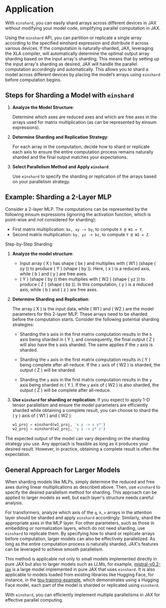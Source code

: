 # Application

With `einshard`, you can easily shard arrays across different devices in JAX without modifying your model code, simplifying parallel computation in JAX.

Using the `einshard` API, you can partition or replicate a single array according to the specified einshard expression and distribute it across various devices. If the computation is naturally-sharded, JAX, leveraging the XLA compiler, will automatically determine the optimal output array sharding based on the input array's sharding. This means that by setting up the input array's sharding as desired, JAX will handle the parallel computation accordingly and automatically. This allows you to shard a model across different devices by placing the model’s arrays using `einshard` before computation begins.

## Steps for Sharding a Model with `einshard`

1. **Analyze the Model Structure**:

   Determine which axes are reduced axes and which are free axes in the arrays used for matrix multiplication (as can be represented by einsum expressions).

2. **Determine Sharding and Replication Strategy**:

   For each array in the computation, decide how to shard or replicate each axis to ensure the entire computation process remains naturally sharded and the final output matches your expectations.

3. **Select Parallelism Method and Apply `einshard`**:
   
   Use `einshard` to specify the sharding or replication of the arrays based on your parallelism strategy.


## Example: Sharding a 2-Layer MLP

Consider a 2-layer MLP. The computations can be represented by the following einsum expressions (ignoring the activation function, which is point-wise and not considered for sharding):

* First matrix multiplication: `bx, xy -> by`, to compute `X @ W1 = Y`.
* Second matrix multiplication: `by, yz -> bz`, to compute `Y @ W2 = Z`.

Step-by-Step Sharding:

1. **Analyze the model structure**:
   - Input array \( X \) has shape \( bx \) and multiplies with \( W1 \) (shape \( xy \)) to produce \( Y \) (shape \( by \)). Here, \( x \) is a reduced axis, while \( b \) and \( y \) are free axes.
   - \( Y \) (shape \( by \)) then multiplies with \( W2 \) (shape \( yz \)) to produce \( Z \) (shape \( bz \)). In this computation, \( y \) is a reduced axis, while \( b \) and \( z \) are free axes.

2. **Determine Sharding and Replication**:

   The array \( X \) is the input data, while \( W1 \) and \( W2 \) are the model parameters for this 2-layer MLP. These arrays need to be sharded before the computation starts. Consider the following potential sharding strategies:

   * Sharding the `b` axis in the first matrix computation results in the `b` axis being sharded in \( Y \), and consequently, the final output \( Z \) will also have the `b` axis sharded. The same applies if the `z` axis is sharded.

   * Sharding the `x` axis in the first matrix computation results in \( Y \) being complete after all-reduce. If the `z` axis of \( W2 \) is sharded, the output \( Z \) will be sharded.

   * Sharding the `y` axis in the first matrix computation results in the `y` axis being sharded in \( Y \). If the `y` axis of \( W2 \) is also sharded, the output \( Z \) will be complete after all-reduce.

3. **Use `einshard` for sharding or replication**:
   If you expect to apply 1-D tensor parallelism and ensure the model parameters are efficiently sharded while obtaining a complete result, you can choose to shard the \( y \) axis of \( W1 \) and \( W2 \):

   ```python
   w1_proj = einshard(w1_proj, 'x y -> x y*')
   w2_proj = einshard(w2_proj, 'y z -> y* z')
   ```

The expected output of the model can vary depending on the sharding strategy you use. Any approach is feasible as long as it produces your desired result. However, in practice, obtaining a complete result is often the expectation.


## General Approach for Larger Models

When sharding models like MLPs, simply determine the reduced and free axes during linear multiplications as described above. Then, use `einshard` to specify the desired parallelism method for sharding. This approach can be applied to larger models as well, but each layer's structure needs careful analysis.


For transformers, analyze which axis of the `q`, `k`, `v` arrays in the attention layer should be sharded and apply `einshard` accordingly. Similarly, shard the appropriate axes in the MLP layer. For other parameters, such as those in embedding or normalization layers, which do not need sharding, use `einshard` to replicate them. By specifying how to shard or replicate arrays before computation, larger models can also be effectively parallelized. As long as the entire computation process is naturally sharded, JAX's features can be leveraged to achieve smooth parallelism.

This method is applicable not only to small models implemented directly in pure JAX but also to larger models such as LLMs, for example, [mistral-v0.2-jax](https://github.com/yixiaoer/mistral-v0.2-jax) is a large model implemented in pure JAX that uses `einshard`. It is also applicable to models loaded from existing libraries like Hugging Face, for instance, in the [tpu-training-example](https://github.com/yixiaoer/tpu-training-example), which demonstrates using a Hugging Face model, each part of the model is sharded or replicated using `einshard`.

With `einshard`, you can efficiently implement multiple parallelisms in JAX for effective parallel computing.
